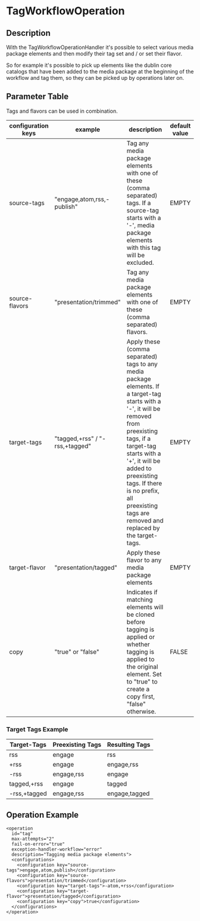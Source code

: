 # TagWorkflowOperation

## Description
With the TagWorkflowOperationHandler it's possible to select various media package elements and then modify their tag
set and / or set their flavor.

So for example it's possible to pick up elements like the dublin core catalogs that have been added to the media package
at the beginning of the workflow and tag them, so they can be picked up by operations later on.

## Parameter Table
Tags and flavors can be used in combination.

|configuration keys|example|description|default value|
|------------------|-------|-----------|-------------|
|source-tags|"engage,atom,rss,-publish"|Tag any media package elements with one of these (comma separated) tags. If a source-tag starts with a '-', media package elements with this tag will be excluded.|EMPTY|
|source-flavors|"presentation/trimmed"|Tag any media package elements with one of these (comma separated) flavors.|EMPTY|
|target-tags|"tagged,+rss" / "-rss,+tagged"|Apply these (comma separated) tags to any media package elements. If a target-tag starts with a '-', it will be removed from preexisting tags, if a target-tag starts with a '+', it will be added to preexisting tags. If there is no prefix, all preexisting tags are removed and replaced by the target-tags.|EMPTY|
|target-flavor|"presentation/tagged"|Apply these flavor to any media package elements|EMPTY|
|copy|"true" or "false"|Indicates if matching elements will be cloned before tagging is applied or whether tagging is applied to the original element. Set to "true" to create a copy first, "false" otherwise.|FALSE|

### Target Tags Example

|Target-Tags|Preexisting Tags|Resulting Tags|
|-----------|----------------|--------------|
|rss|engage|rss|
|+rss|engage|engage,rss|
|-rss|engage,rss|engage|
|tagged,+rss|engage|tagged|
|-rss,+tagged|engage,rss|engage,tagged|

## Operation Example

    <operation
      id="tag"
      max-attempts="2"
      fail-on-error="true"
      exception-handler-workflow="error"
      description="Tagging media package elements">
      <configurations>
        <configuration key="source-tags">engage,atom,publish</configuration>
        <configuration key="source-flavors">presentation/trimmed</configuration>
        <configuration key="target-tags">-atom,+rss</configuration>
        <configuration key="target-flavor">presentation/tagged</configuration>
        <configuration key="copy">true</configuration>
      </configurations>
    </operation>
